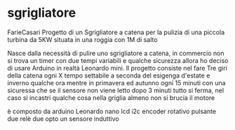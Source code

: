 # sgrigliatore
FarieCasari
Progetto di un Sgrigliatore a catena per la pulizia di una piccola turbina da 5KW situata in una roggia con 1M di salto

Nasce dalla necessità di pulire uno sgrigliatore a catena, in commercio non si trova un timer con due tempi variabili 
e qualche sicurezza allora ho deciso di usare Arduino in realtà Leonardo mini.
Il progetto consiste nel fare Tre giri della catena ogni X tempo settabile a seconda del esigenga d'estate e inverno 
qualche ora mentre in primavera ed autunno ogni 15 minuti
con una sicuressa che se il sensore non viene letto dopo 3 minuti tutto si ferma, nel caso si incastri qualche cosa 
nella griglia almeno non si brucia il motore


è composto da arduino Leonardo nano
lcd i2c
encoder rotativo
pulsante 
due relè
due opto 
un sensore induttivo
